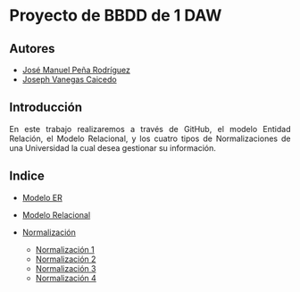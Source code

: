 # Proyecto de BBDD de 1 DAW
<div align="justify">

## Autores
 - [José Manuel Peña Rodríguez](https://github.com/jpprguezz)
 - [Joseph Vanegas Caicedo](https://github.com/JVC0)

## Introducción
En este trabajo realizaremos a través de GitHub, el modelo Entidad Relación, el Modelo Relacional, y los cuatro tipos de Normalizaciones de una Universidad la cual desea gestionar su información.

## Indice
- [Modelo ER](https://github.com/JVC0/ProyectoBBDD/tree/main/modelo-er)

- [Modelo Relacional](https://github.com/JVC0/ProyectoBBDD/tree/main/modelo-mr)

- [Normalización](https://github.com/JVC0/ProyectoBBDD/tree/main/normalización)
    - [Normalización 1](https://github.com/JVC0/ProyectoBBDD/tree/main/normalizaci%C3%B3n/1%C2%BAFormaNormal)
    - [Normalización 2](https://github.com/JVC0/ProyectoBBDD/tree/main/normalizaci%C3%B3n/2%C2%BAFormaNormal)
    - [Normalización 3](https://github.com/JVC0/ProyectoBBDD/tree/main/normalizaci%C3%B3n/3%C2%BAFormaNormal) 
    - [Normalización 4](https://github.com/JVC0/ProyectoBBDD/tree/main/normalizaci%C3%B3n/4%C2%BAFormaNormal)
